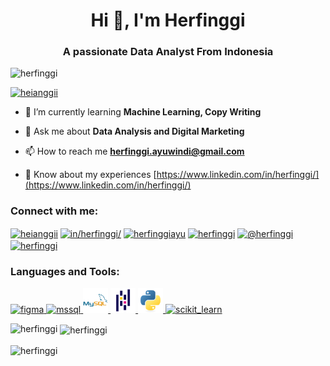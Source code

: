 <h1 align="center">Hi 👋, I'm Herfinggi</h1>
<h3 align="center">A passionate Data Analyst From Indonesia</h3>

<p align="left"> <img src="https://komarev.com/ghpvc/?username=herfinggi&label=Profile%20views&color=0e75b6&style=flat" alt="herfinggi" /> </p>

<p align="left"> <a href="https://twitter.com/heianggii" target="blank"><img src="https://img.shields.io/twitter/follow/heianggii?logo=twitter&style=for-the-badge" alt="heianggii" /></a> </p>

- 🌱 I’m currently learning **Machine Learning, Copy Writing**

- 💬 Ask me about **Data Analysis and Digital Marketing**

- 📫 How to reach me **herfinggi.ayuwindi@gmail.com**

- 📄 Know about my experiences [https://www.linkedin.com/in/herfinggi/](https://www.linkedin.com/in/herfinggi/)

<h3 align="left">Connect with me:</h3>
<p align="left">
<a href="https://twitter.com/heianggii" target="blank"><img align="center" src="https://raw.githubusercontent.com/rahuldkjain/github-profile-readme-generator/master/src/images/icons/Social/twitter.svg" alt="heianggii" height="30" width="40" /></a>
<a href="https://linkedin.com/in/in/herfinggi/" target="blank"><img align="center" src="https://raw.githubusercontent.com/rahuldkjain/github-profile-readme-generator/master/src/images/icons/Social/linked-in-alt.svg" alt="in/herfinggi/" height="30" width="40" /></a>
<a href="https://instagram.com/herfinggiayu" target="blank"><img align="center" src="https://raw.githubusercontent.com/rahuldkjain/github-profile-readme-generator/master/src/images/icons/Social/instagram.svg" alt="herfinggiayu" height="30" width="40" /></a>
<a href="https://www.behance.net/herfinggi" target="blank"><img align="center" src="https://raw.githubusercontent.com/rahuldkjain/github-profile-readme-generator/master/src/images/icons/Social/behance.svg" alt="herfinggi" height="30" width="40" /></a>
<a href="https://medium.com/@herfinggi" target="blank"><img align="center" src="https://raw.githubusercontent.com/rahuldkjain/github-profile-readme-generator/master/src/images/icons/Social/medium.svg" alt="@herfinggi" height="30" width="40" /></a>
<a href="https://www.hackerrank.com/herfinggi" target="blank"><img align="center" src="https://raw.githubusercontent.com/rahuldkjain/github-profile-readme-generator/master/src/images/icons/Social/hackerrank.svg" alt="herfinggi" height="30" width="40" /></a>
</p>

<h3 align="left">Languages and Tools:</h3>
<p align="left"> <a href="https://www.figma.com/" target="_blank" rel="noreferrer"> <img src="https://www.vectorlogo.zone/logos/figma/figma-icon.svg" alt="figma" width="40" height="40"/> </a> <a href="https://www.microsoft.com/en-us/sql-server" target="_blank" rel="noreferrer"> <img src="https://www.svgrepo.com/show/303229/microsoft-sql-server-logo.svg" alt="mssql" width="40" height="40"/> </a> <a href="https://www.mysql.com/" target="_blank" rel="noreferrer"> <img src="https://raw.githubusercontent.com/devicons/devicon/master/icons/mysql/mysql-original-wordmark.svg" alt="mysql" width="40" height="40"/> </a> <a href="https://pandas.pydata.org/" target="_blank" rel="noreferrer"> <img src="https://raw.githubusercontent.com/devicons/devicon/2ae2a900d2f041da66e950e4d48052658d850630/icons/pandas/pandas-original.svg" alt="pandas" width="40" height="40"/> </a> <a href="https://www.python.org" target="_blank" rel="noreferrer"> <img src="https://raw.githubusercontent.com/devicons/devicon/master/icons/python/python-original.svg" alt="python" width="40" height="40"/> </a> <a href="https://scikit-learn.org/" target="_blank" rel="noreferrer"> <img src="https://upload.wikimedia.org/wikipedia/commons/0/05/Scikit_learn_logo_small.svg" alt="scikit_learn" width="40" height="40"/> </a> </p>

<p><img align="left" src="https://github-readme-stats.vercel.app/api/top-langs?username=herfinggi&show_icons=true&locale=en&layout=compact" alt="herfinggi" /></p>

<p>&nbsp;<img align="center" src="https://github-readme-stats.vercel.app/api?username=herfinggi&show_icons=true&locale=en" alt="herfinggi" /></p>

<p><img align="center" src="https://github-readme-streak-stats.herokuapp.com/?user=herfinggi&" alt="herfinggi" /></p>


<!---
herfinggi/herfinggi is a ✨ special ✨ repository because its `README.md` (this file) appears on your GitHub profile.
You can click the Preview link to take a look at your changes.
--->

